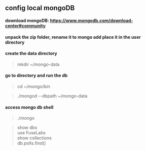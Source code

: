 ## config local mongoDB
#### download mongoDB: https://www.mongodb.com/download-center#community

#### unpack the zip folder, rename it to mongo add place it in the user directory

#### create the data directory
> mkdir ~/mongo-data

#### go to directory and run the db
> cd ~/mongo/bin

> ./mongod --dbpath ~/mongo-data

#### access mongo db shell
> ./mongo

> show dbs \
> use FuseLabs \
> show collections \
> db.polls.find()